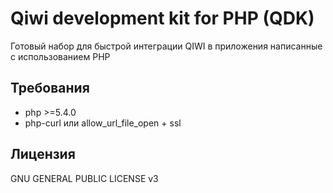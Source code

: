 # Qiwi development kit for PHP (QDK)
Готовый набор для быстрой интеграции QIWI в приложения написанные с использованием PHP

## Требования
- php >=5.4.0
- php-curl или allow_url_file_open + ssl

## Лицензия
GNU GENERAL PUBLIC LICENSE v3


